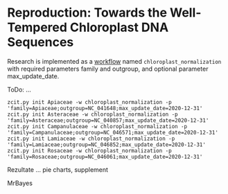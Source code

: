 # Reproduction: Towards the Well-Tempered Chloroplast DNA Sequences

Research is implemented as a [workflow](project.md#Workflow) named `chloroplast_normalization`
with required parameters family and outgroup, and optional parameter max_update_date.

ToDo: ...

```
zcit.py init Apiaceae -w chloroplast_normalization -p 'family=Apiaceae;outgroup=NC_041648;max_update_date=2020-12-31'
zcit.py init Asteraceae -w chloroplast_normalization -p 'family=Asteraceae;outgroup=NC_040857;max_update_date=2020-12-31'
zcit.py init Campanulaceae -w chloroplast_normalization -p 'family=Campanulaceae;outgroup=NC_046571;max_update_date=2020-12-31'
zcit.py init Lamiaceae -w chloroplast_normalization -p 'family=Lamiaceae;outgroup=NC_046852;max_update_date=2020-12-31'
zcit.py init Rosaceae -w chloroplast_normalization -p 'family=Rosaceae;outgroup=NC_046061;max_update_date=2020-12-31'
```

Rezultate ... pie charts, supplement

MrBayes
